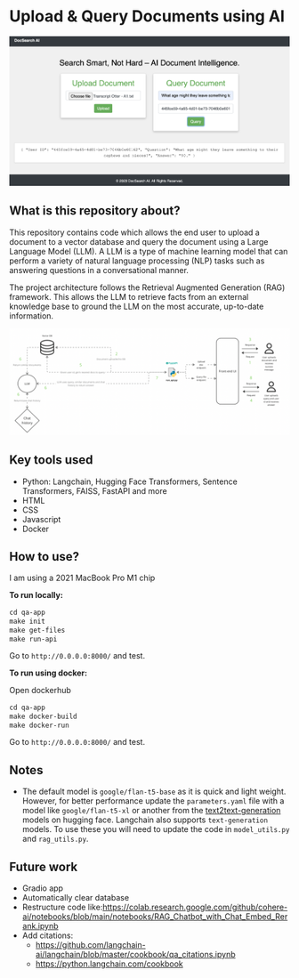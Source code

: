 # Upload & Query Documents using AI

<p align="center">
  <img src="images/web-app-example.png" />
</p>

## What is this repository about?

This repository contains code which allows the end user to upload a document to a vector database and query the document using a Large Language Model (LLM). A LLM is a type of machine learning model that can perform a variety of natural language processing (NLP) tasks such as answering questions in a conversational manner.

The project architecture follows the Retrieval Augmented Generation (RAG) framework. This allows the LLM to retrieve facts from an external knowledge base to ground the LLM on the most accurate, up-to-date information.

<p align="center">
  <img src="images/project-architecture.png" />
</p>


## Key tools used
- Python: Langchain, Hugging Face Transformers, Sentence Transformers, FAISS, FastAPI and more
- HTML
- CSS
- Javascript
- Docker

## How to use?

I am using a 2021 MacBook Pro M1 chip

**To run locally:**
```
cd qa-app
make init
make get-files
make run-api
```

Go to `http://0.0.0.0:8000/` and test.

**To run using docker:**

Open dockerhub

```
cd qa-app
make docker-build
make docker-run
```
Go to `http://0.0.0.0:8000/` and test.


## Notes

- The default model is `google/flan-t5-base` as it is quick and light weight. However, for better performance update the `parameters.yaml` file with a model like `google/flan-t5-xl` or another from the [text2text-generation](https://huggingface.co/models?sort=trending) models on hugging face. Langchain also supports `text-generation` models. To use these you will need to update the code in `model_utils.py` and `rag_utils.py`.


## Future work
- Gradio app
- Automatically clear database
- Restructure code like:https://colab.research.google.com/github/cohere-ai/notebooks/blob/main/notebooks/RAG_Chatbot_with_Chat_Embed_Rerank.ipynb
- Add citations:
    - https://github.com/langchain-ai/langchain/blob/master/cookbook/qa_citations.ipynb
    - https://python.langchain.com/cookbook

